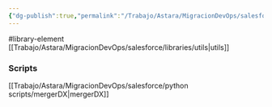 ```yaml
---
{"dg-publish":true,"permalink":"/Trabajo/Astara/MigracionDevOps/salesforce/libraries/buildDeltaDeployer/"}
---
```



#library-element
[[Trabajo/Astara/MigracionDevOps/salesforce/libraries/utils\|utils]]

### Scripts
[[Trabajo/Astara/MigracionDevOps/salesforce/python scripts/mergerDX\|mergerDX]]